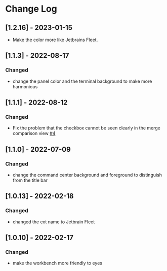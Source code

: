 # Change Log

## [1.2.16] - 2023-01-15

- Make the color more like Jetbrains Fleet.

## [1.1.3] - 2022-08-17

### Changed

- change the panel color and the terminal background to make more harmonious
  
## [1.1.1] - 2022-08-12

### Changed

- Fix the problem that the checkbox cannot be seen clearly in the merge comparison view [#4](https://github.com/Michaelzhouisnotwhite/Jetbrains-Fleet-Theme/issues/4)

## [1.1.0] - 2022-07-09

### Changed

- change the command center background and foreground to distinguish from the title bar

## [1.0.13] - 2022-02-18

### Changed

- changed the ext name to Jetbrain Fleet

## [1.0.10] - 2022-02-17

### Changed

- make the workbench more friendly to eyes
